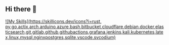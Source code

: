 ## Hi there 👋

[![My Skills](https://skillicons.dev/icons?i=rust, py,go,actix,arch,arduino,azure,bash,bitbucket,cloudflare,debian,docker,elasticsearch,git,gitlab,github,githubactions,grafana,jenkins,kali,kubernetes,latex,linux,mysql,nginxpostgres,sqlite,vscode,svcodium)](https://skillicons.dev)
